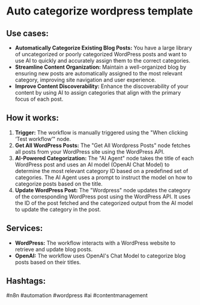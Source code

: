 # Auto categorize wordpress template

## Use cases:

*   **Automatically Categorize Existing Blog Posts:**  You have a large library of uncategorized or poorly categorized WordPress posts and want to use AI to quickly and accurately assign them to the correct categories.
*   **Streamline Content Organization:** Maintain a well-organized blog by ensuring new posts are automatically assigned to the most relevant category, improving site navigation and user experience.
*   **Improve Content Discoverability:** Enhance the discoverability of your content by using AI to assign categories that align with the primary focus of each post.

## How it works:

1.  **Trigger:** The workflow is manually triggered using the "When clicking ‘Test workflow’" node.
2.  **Get All WordPress Posts:** The "Get All Wordpress Posts" node fetches all posts from your WordPress site using the WordPress API.
3.  **AI-Powered Categorization:** The "AI Agent" node takes the title of each WordPress post and uses an AI model (OpenAI Chat Model) to determine the most relevant category ID based on a predefined set of categories.  The AI Agent uses a prompt to instruct the model on how to categorize posts based on the title.
4.  **Update WordPress Post:** The "Wordpress" node updates the category of the corresponding WordPress post using the WordPress API. It uses the ID of the post fetched and the categorized output from the AI model to update the category in the post.

## Services:

*   **WordPress:**  The workflow interacts with a WordPress website to retrieve and update blog posts.
*   **OpenAI:** The workflow uses OpenAI's Chat Model to categorize blog posts based on their titles.

## Hashtags:

#n8n #automation #wordpress #ai #contentmanagement
